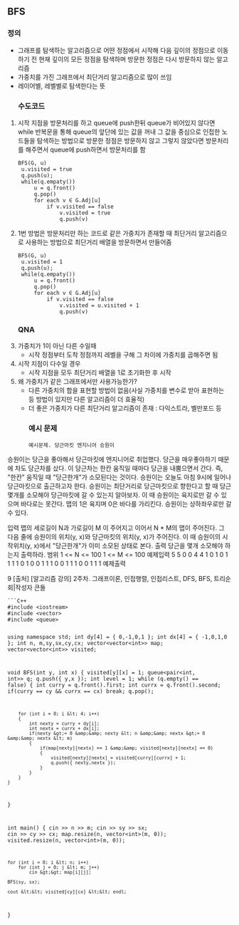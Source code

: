 <h2 id="bfs">BFS</h2>
<h3 id="정의">정의</h3>
<ul>
<li>그래프를 탐색하는 알고리즘으로 어떤 정점에서 시작해 다음 깊이의 정점으로 이동하기 전 현재 깊이의 모든 정점을 탐색하며 방문한 정점은 다시 방문하지 않는 알고리즘</li>
<li>가중치를 가진 그래프에서 최단거리 알고리즘으로 많이 쓰임
<img alt="" src="https://velog.velcdn.com/images/gksrudtlr2/post/ca74b554-2296-4011-ab84-9ea007ba7c93/image.png" /></li>
<li>레이어별, 레벨별로 탐색한다는 뜻<h3 id="수도코드">수도코드</h3>
</li>
</ul>
<ol>
<li>시작 지점을 방문처리를 하고 queue에 push한뒤 queue가 비어있지 않다면 while 반복문을 통해 queue의 앞단에 있는 값을 꺼내 그 값을 중심으로 인접한 노드들을 탐색하는 방법으로 방문한 정점은 방문하지 않고 그렇지 않았다면 방문처리를 해주면서 queue에 push하면서 방문처리를 함<pre><code class="language-C++">BFS(G, u)
 u.visited = true
 q.push(u);
 while(q.empaty()) 
     u = q.front() 
     q.pop()
     for each v ∈ G.Adj[u]
         if v.visited == false
             v.visited = true
             q.push(v) </code></pre>
</li>
<li>1번 방법은 방문처리만 하는 코드로 같은 가중치가 존재할 때 최단거리 알고리즘으로 사용하는 방법으로 최단거리 배열을 방문하면서 만들어줌<pre><code class="language-C++">BFS(G, u)
 u.visited = 1
 q.push(u);
 while(q.empaty()) 
     u = q.front() 
     q.pop()
     for each v ∈ G.Adj[u]
         if v.visited == false
             v.visited = u.visited + 1
             q.push(v) </code></pre>
<h3 id="qna">QNA</h3>
</li>
<li>가중치가 1이 아닌 다른 수일때<ul>
<li>시작 정점부터 도착 정점까지 레벨을 구해 그 차이에 가중치를 곱해주면 됨</li>
</ul>
</li>
<li>시작 지점이 다수일 경우 <ul>
<li>시작 지점을 모두 최단거리 배열을 1로 초기화한 후 시작</li>
</ul>
</li>
<li>왜 가중치가 같은 그래프에서만 사용가능한가?<ul>
<li>다른 가중치의 합을 표현할 방법이 없음(사실 가중치를 변수로 받아 표현하는 등 방법이 있지만 다른 알고리즘이 더 효율적)</li>
<li>더 좋은 가중치가 다른 최단거리 알고리즘이 존재 : 다익스트라, 벨만포드 등<h3 id="예시-문제">예시 문제</h3>
<pre><code>예시문제. 당근마킷 엔지니어 승원이
</code></pre></li>
</ul>
</li>
</ol>
<p>승원이는 당근을 좋아해서 당근마킷에 엔지니어로 취업했다. 당근을 매우좋아하기 때문에 차도 당근차를 샀다. 이 당근차는 한칸 움직일 때마다 당근을 내뿜으면서 간다. 즉, &quot;한칸&quot; 움직일 때 &quot;당근한개&quot;가 소모된다는 것이다. 승원이는 오늘도 아침 9시에 일어나 당근마킷으로 출근하고자 한다. 승원이는 최단거리로 당근마킷으로 향한다고 할 때 당근몇개를 소모해야 당근마킷에 갈 수 있는지 알아보자. 이 때 승원이는 육지로만 갈 수 있으며 바다로는 못간다. 맵의 1은 육지며 0은 바다를 가리킨다. 승원이는 상하좌우로만 갈 수 있다. </p>
<p>입력
맵의 세로길이 N과 가로길이 M 이 주어지고 이어서 N * M의 맵이 주어진다. 그 다음 줄에 승원이의 위치(y, x)와 당근마킷의 위치(y, x)가 주어진다. 이 때 승원이의 시작위치(y, x)에서 &quot;당근한개&quot;가 이미 소모된 상태로 본다.
출력
당근을 몇개 소모해야 하는지 출력하라.
범위
1 &lt;= N &lt;= 100
1 &lt;= M &lt;= 100 
예제입력
5 5
0 0
4 4
1 0 1 0 1
1 1 1 0 1
0 0 1 1 1
0 0 1 1 1
0 0 1 1 1
예제출력</p>
<p>9
[출처] [알고리즘 강의] 2주차. 그래프이론, 인접행렬, 인접리스트, DFS, BFS, 트리순회|작성자 큰돌</p>
<pre><code>```C++
#include &lt;iostream&gt;
#include &lt;vector&gt;
#include &lt;queue&gt;

using namespace std;
int dy[4] = { 0,-1,0,1 };
int dx[4] = { -1,0,1,0 };
int n, m,sy,sx,cy,cx;
vector&lt;vector&lt;int&gt;&gt; map;
vector&lt;vector&lt;int&gt;&gt; visited;

void BFS(int y, int x)
{
    visited[y][x] = 1;
    queue&lt;pair&lt;int, int&gt;&gt; q;
    q.push({ y,x });
    int level = 1;
    while (q.empty() == false)
    {
        int curry = q.front().first;
        int currx = q.front().second;
        if(curry == cy &amp;&amp; currx == cx)
            break;
        q.pop();

        for (int i = 0; i &lt; 4; i++)
        {
            int nexty = curry + dy[i];
            int nextx = currx + dx[i];
            if(nexty &gt;= 0 &amp;&amp; nexty &lt; n &amp;&amp; nextx &gt;= 0 &amp;&amp; nextx &lt; m)
            {
                if(map[nexty][nextx] == 1 &amp;&amp; visited[nexty][nextx] == 0)
                {
                    visited[nexty][nextx] = visited[curry][currx] + 1;
                    q.push({ nexty,nextx });
                }
            }
        }
    }
}

int main()
{
    cin &gt;&gt; n &gt;&gt; m;
    cin &gt;&gt; sy &gt;&gt; sx;
    cin &gt;&gt; cy &gt;&gt; cx;
    map.resize(n, vector&lt;int&gt;(m, 0));
    visited.resize(n, vector&lt;int&gt;(m, 0));

    for (int i = 0; i &lt; n; i++)
        for (int j = 0; j &lt; m; j++)
            cin &gt;&gt; map[i][j];

    BFS(sy, sx);

    cout &lt;&lt; visited[cy][cx] &lt;&lt; endl;
}</code></pre>